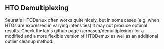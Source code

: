 ## HTO Demultiplexing
Seurat's HTODemux often works quite nicely, but in some cases (e.g. when HTOs are expressed in varying intensities) it may not produce optimal results.
Check the lab's github page (scrnaseq/demultiplexing) for a modified and a more flexible version of HTODemux as well as an additional outlier cleanup method.
